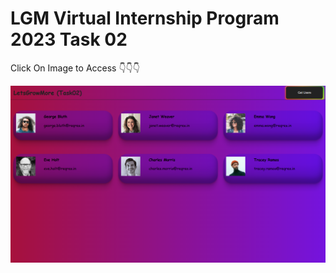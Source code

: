 # LGM Virtual Internship Program 2023 Task 02

Click On Image to Access 👇👇👇

<a href="https://krishnak2c.github.io/create-react-app"><img src="preview.png"></a>

